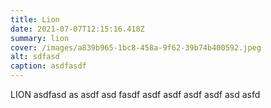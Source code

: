 ```yaml
---
title: Lion
date: 2021-07-07T12:15:16.418Z
summary: lion
cover: /images/a839b965-1bc8-458a-9f62-39b74b400592.jpeg
alt: sdfasd
caption: asdfasdf
---
```

LION asdfasd as asdf asd fasdf asdf asdf asdf asdf asd asfd